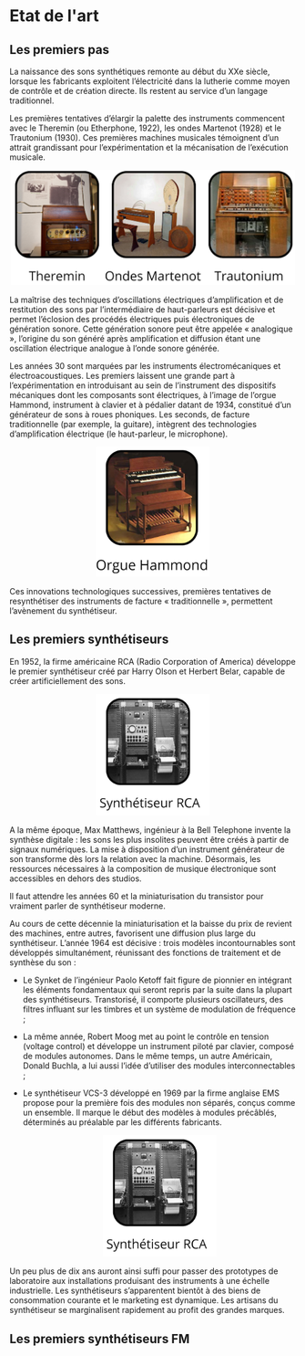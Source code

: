# Etat de l'art

## Les premiers pas
La naissance des sons synthétiques remonte au début du XXe siècle, lorsque les fabricants exploitent l’électricité dans la lutherie comme moyen de contrôle et de création directe. Ils restent au service d’un langage traditionnel.

Les premières tentatives d’élargir la palette des instruments commencent avec le Theremin (ou Etherphone, 1922), les ondes Martenot (1928) et le Trautonium (1930). Ces premières machines musicales témoignent d’un attrait grandissant pour l’expérimentation et la mécanisation de l’exécution musicale.

<p align="center"><img src="images/machines.png" width="500" /></p>


La maîtrise des techniques d’oscillations électriques d’amplification et de restitution des sons par l’intermédiaire de haut-parleurs est décisive et permet l’éclosion des procédés électriques puis électroniques de génération sonore. Cette génération sonore peut être appelée « analogique », l’origine du son généré après amplification et diffusion étant une oscillation électrique analogue à l’onde sonore générée.

Les années 30 sont marquées par les instruments électromécaniques et électroacoustiques. Les premiers laissent une grande part à l’expérimentation en introduisant au sein de l’instrument des dispositifs mécaniques dont les composants sont électriques, à l’image de l’orgue Hammond, instrument à clavier et à pédalier datant de 1934, constitué d’un générateur de sons à roues phoniques. Les seconds, de facture traditionnelle (par exemple, la guitare), intègrent des technologies d’amplification électrique (le haut-parleur, le microphone).

<p align="center"><img src="images/hammond.png" width="200" /></p>


Ces innovations technologiques successives, premières tentatives de resynthétiser des instruments de facture « traditionnelle », permettent l’avènement du synthétiseur.

##  Les premiers synthétiseurs

En 1952, la firme américaine RCA (Radio Corporation of America) développe le premier synthétiseur créé par Harry Olson et Herbert Belar, capable de créer artificiellement des sons.

<p align="center"><img src="images/rca.png" width="200" /></p>


A la même époque, Max Matthews, ingénieur à la Bell Telephone invente la synthèse digitale : les sons les plus insolites peuvent être créés à partir de signaux numériques. La mise à disposition d’un instrument générateur de son transforme dès lors la relation avec la machine. Désormais, les ressources nécessaires à la composition de musique électronique sont accessibles en dehors des studios.

Il faut attendre les années 60 et la miniaturisation du transistor pour vraiment parler de synthétiseur moderne.

Au cours de cette décennie la miniaturisation et la baisse du prix de revient des machines, entre autres, favorisent une diffusion plus large du synthétiseur. L’année 1964 est décisive : trois modèles incontournables sont développés simultanément, réunissant des fonctions de traitement et de synthèse du son :

- Le Synket de l’ingénieur Paolo Ketoff fait figure de pionnier en intégrant les éléments fondamentaux qui seront repris par la suite dans la plupart des synthétiseurs. Transtorisé, il comporte plusieurs oscillateurs, des filtres influant sur les timbres et un système de modulation de fréquence ;
- La même année, Robert Moog met au point le contrôle en tension (voltage control) et développe un instrument piloté par clavier, composé de modules autonomes. Dans le même temps, un autre Américain, Donald Buchla, a lui aussi l’idée d’utiliser des modules interconnectables ;
- Le synthétiseur VCS-3 développé en 1969 par la firme anglaise EMS propose pour la première fois des modules non séparés, conçus comme un ensemble. Il marque le début des modèles à modules précâblés, déterminés au préalable par les différents fabricants.

  <p align="center"><img src="images/rca.png" width="200" /></p>


Un peu plus de dix ans auront ainsi suffi pour passer des prototypes de laboratoire aux installations produisant des instruments à une échelle industrielle. Les synthétiseurs s’apparentent bientôt à des biens de consommation courante et le marketing est dynamique. Les artisans du synthétiseur se marginalisent rapidement au profit des grandes marques.

## Les premiers synthétiseurs FM
